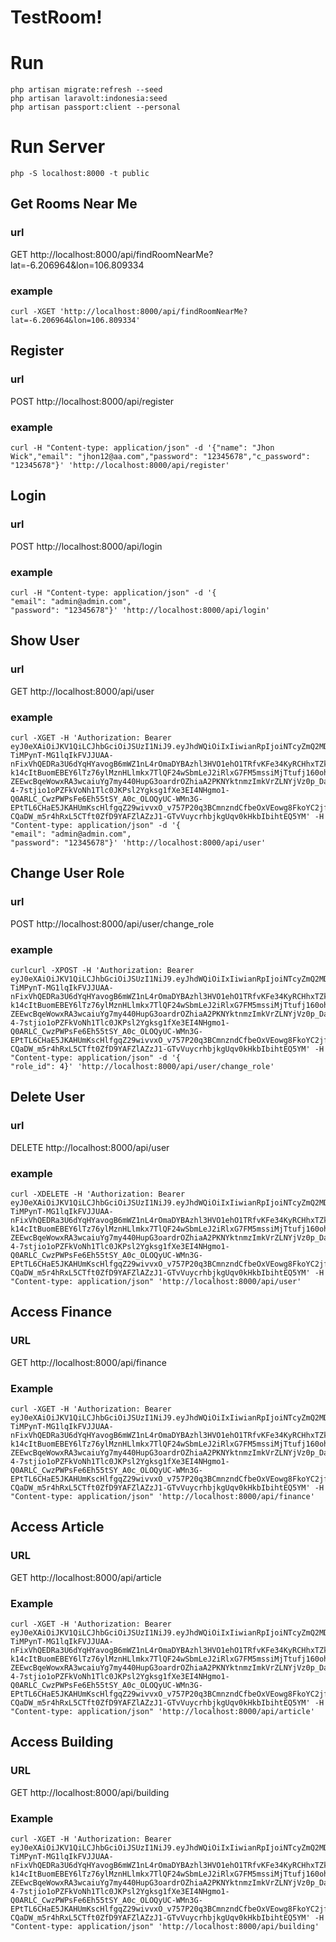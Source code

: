 # TestRoom!


# Run

    php artisan migrate:refresh --seed
    php artisan laravolt:indonesia:seed
    php artisan passport:client --personal


# Run Server

    php -S localhost:8000 -t public


## Get Rooms Near Me
### url
GET http://localhost:8000/api/findRoomNearMe?lat=-6.206964&lon=106.809334
### example
    curl -XGET 'http://localhost:8000/api/findRoomNearMe?lat=-6.206964&lon=106.809334'

## Register
### url
POST http://localhost:8000/api/register
### example
    


    curl -H "Content-type: application/json" -d '{"name": "Jhon Wick","email": "jhon12@aa.com","password": "12345678","c_password": "12345678"}' 'http://localhost:8000/api/register'






## Login
### url
POST http://localhost:8000/api/login
### example

    curl -H "Content-type: application/json" -d '{
    "email": "admin@admin.com",
    "password": "12345678"}' 'http://localhost:8000/api/login'



## Show User

### url
GET http://localhost:8000/api/user
### example

    curl -XGET -H 'Authorization: Bearer eyJ0eXAiOiJKV1QiLCJhbGciOiJSUzI1NiJ9.eyJhdWQiOiIxIiwianRpIjoiNTcyZmQ2MDg1NmE3ZmUwOGQyMjcxNWEzOGZlZWQwYmY1ZjUzMTczMzY1ZmQ5MGY2OTY1Y2Q5MDkzMWQyZWZlZmExZDQxY2FiZThkM2JlODQiLCJpYXQiOjE1OTkyOTQ5NjcsIm5iZiI6MTU5OTI5NDk2NywiZXhwIjoxNjMwODMwOTY3LCJzdWIiOiIxIiwic2NvcGVzIjpbXX0.o_6MhnwnabEwFjuUHxzHy3UWLn9dGJmuBCWrLxqr3CNyB5ObpFF4PcTIAc69W1wG_EC4u73h0GyjOr4hE_mYhUmqsFmCXzIFXN0l1-TiMPynT-MG1lqIkFVJJUAA-nFixVhQEDRa3U6dYqHYavogB6mWZ1nL4rOmaDYBAzhl3HVO1ehO1TRfvKFe34KyRCHhxTZk8lNJQVe775GaVI2aOOwb-k14cItBuomEBEY6lTz76ylMznHLlmkx7TlQF24wSbmLeJ2iRlxG7FM5mssiMjTtufj160oh-ZEEwcBqeWowxRA3wcaiuYg7my440HupG3oardrOZhiaA2PKNYktnmzImkVrZLNYjVz0p_DahiSJZ3K4xlUMmVhygQGiWUhrsJOzni3TGzXnmv42KxivS1Ym5d4BfTbghj1K21gpOHQSsq1rpZ-4-7stjio1oPZFkVoNh1Tlc0JKPsl2Ygksg1fXe3EI4NHgmo1-Q0ARLC_CwzPWPsFe6Eh55tSY_A0c_OLOQyUC-WMn3G-EPtTL6CHaE5JKAHUmKscHlfgqZ29wivvxO_v757P20q3BCmnzndCfbeOxVEowg8FkoYC2jfrOpbQw7bN4kKbSwo0g-CQaDW_m5r4hRxL5CTft0ZfD9YAFZlAZzJ1-GTvVuycrhbjkgUqv0kHkbIbihtEQ5YM' -H "Content-type: application/json" -d '{
    "email": "admin@admin.com",
    "password": "12345678"}' 'http://localhost:8000/api/user'


## Change User Role

### url
POST http://localhost:8000/api/user/change_role
### example

    curlcurl -XPOST -H 'Authorization: Bearer eyJ0eXAiOiJKV1QiLCJhbGciOiJSUzI1NiJ9.eyJhdWQiOiIxIiwianRpIjoiNTcyZmQ2MDg1NmE3ZmUwOGQyMjcxNWEzOGZlZWQwYmY1ZjUzMTczMzY1ZmQ5MGY2OTY1Y2Q5MDkzMWQyZWZlZmExZDQxY2FiZThkM2JlODQiLCJpYXQiOjE1OTkyOTQ5NjcsIm5iZiI6MTU5OTI5NDk2NywiZXhwIjoxNjMwODMwOTY3LCJzdWIiOiIxIiwic2NvcGVzIjpbXX0.o_6MhnwnabEwFjuUHxzHy3UWLn9dGJmuBCWrLxqr3CNyB5ObpFF4PcTIAc69W1wG_EC4u73h0GyjOr4hE_mYhUmqsFmCXzIFXN0l1-TiMPynT-MG1lqIkFVJJUAA-nFixVhQEDRa3U6dYqHYavogB6mWZ1nL4rOmaDYBAzhl3HVO1ehO1TRfvKFe34KyRCHhxTZk8lNJQVe775GaVI2aOOwb-k14cItBuomEBEY6lTz76ylMznHLlmkx7TlQF24wSbmLeJ2iRlxG7FM5mssiMjTtufj160oh-ZEEwcBqeWowxRA3wcaiuYg7my440HupG3oardrOZhiaA2PKNYktnmzImkVrZLNYjVz0p_DahiSJZ3K4xlUMmVhygQGiWUhrsJOzni3TGzXnmv42KxivS1Ym5d4BfTbghj1K21gpOHQSsq1rpZ-4-7stjio1oPZFkVoNh1Tlc0JKPsl2Ygksg1fXe3EI4NHgmo1-Q0ARLC_CwzPWPsFe6Eh55tSY_A0c_OLOQyUC-WMn3G-EPtTL6CHaE5JKAHUmKscHlfgqZ29wivvxO_v757P20q3BCmnzndCfbeOxVEowg8FkoYC2jfrOpbQw7bN4kKbSwo0g-CQaDW_m5r4hRxL5CTft0ZfD9YAFZlAZzJ1-GTvVuycrhbjkgUqv0kHkbIbihtEQ5YM' -H "Content-type: application/json" -d '{
    "role_id": 4}' 'http://localhost:8000/api/user/change_role'

    
## Delete User

### url
DELETE http://localhost:8000/api/user
### example

    curl -XDELETE -H 'Authorization: Bearer eyJ0eXAiOiJKV1QiLCJhbGciOiJSUzI1NiJ9.eyJhdWQiOiIxIiwianRpIjoiNTcyZmQ2MDg1NmE3ZmUwOGQyMjcxNWEzOGZlZWQwYmY1ZjUzMTczMzY1ZmQ5MGY2OTY1Y2Q5MDkzMWQyZWZlZmExZDQxY2FiZThkM2JlODQiLCJpYXQiOjE1OTkyOTQ5NjcsIm5iZiI6MTU5OTI5NDk2NywiZXhwIjoxNjMwODMwOTY3LCJzdWIiOiIxIiwic2NvcGVzIjpbXX0.o_6MhnwnabEwFjuUHxzHy3UWLn9dGJmuBCWrLxqr3CNyB5ObpFF4PcTIAc69W1wG_EC4u73h0GyjOr4hE_mYhUmqsFmCXzIFXN0l1-TiMPynT-MG1lqIkFVJJUAA-nFixVhQEDRa3U6dYqHYavogB6mWZ1nL4rOmaDYBAzhl3HVO1ehO1TRfvKFe34KyRCHhxTZk8lNJQVe775GaVI2aOOwb-k14cItBuomEBEY6lTz76ylMznHLlmkx7TlQF24wSbmLeJ2iRlxG7FM5mssiMjTtufj160oh-ZEEwcBqeWowxRA3wcaiuYg7my440HupG3oardrOZhiaA2PKNYktnmzImkVrZLNYjVz0p_DahiSJZ3K4xlUMmVhygQGiWUhrsJOzni3TGzXnmv42KxivS1Ym5d4BfTbghj1K21gpOHQSsq1rpZ-4-7stjio1oPZFkVoNh1Tlc0JKPsl2Ygksg1fXe3EI4NHgmo1-Q0ARLC_CwzPWPsFe6Eh55tSY_A0c_OLOQyUC-WMn3G-EPtTL6CHaE5JKAHUmKscHlfgqZ29wivvxO_v757P20q3BCmnzndCfbeOxVEowg8FkoYC2jfrOpbQw7bN4kKbSwo0g-CQaDW_m5r4hRxL5CTft0ZfD9YAFZlAZzJ1-GTvVuycrhbjkgUqv0kHkbIbihtEQ5YM' -H "Content-type: application/json" 'http://localhost:8000/api/user'

## Access Finance
### URL
GET http://localhost:8000/api/finance
### Example

    curl -XGET -H 'Authorization: Bearer eyJ0eXAiOiJKV1QiLCJhbGciOiJSUzI1NiJ9.eyJhdWQiOiIxIiwianRpIjoiNTcyZmQ2MDg1NmE3ZmUwOGQyMjcxNWEzOGZlZWQwYmY1ZjUzMTczMzY1ZmQ5MGY2OTY1Y2Q5MDkzMWQyZWZlZmExZDQxY2FiZThkM2JlODQiLCJpYXQiOjE1OTkyOTQ5NjcsIm5iZiI6MTU5OTI5NDk2NywiZXhwIjoxNjMwODMwOTY3LCJzdWIiOiIxIiwic2NvcGVzIjpbXX0.o_6MhnwnabEwFjuUHxzHy3UWLn9dGJmuBCWrLxqr3CNyB5ObpFF4PcTIAc69W1wG_EC4u73h0GyjOr4hE_mYhUmqsFmCXzIFXN0l1-TiMPynT-MG1lqIkFVJJUAA-nFixVhQEDRa3U6dYqHYavogB6mWZ1nL4rOmaDYBAzhl3HVO1ehO1TRfvKFe34KyRCHhxTZk8lNJQVe775GaVI2aOOwb-k14cItBuomEBEY6lTz76ylMznHLlmkx7TlQF24wSbmLeJ2iRlxG7FM5mssiMjTtufj160oh-ZEEwcBqeWowxRA3wcaiuYg7my440HupG3oardrOZhiaA2PKNYktnmzImkVrZLNYjVz0p_DahiSJZ3K4xlUMmVhygQGiWUhrsJOzni3TGzXnmv42KxivS1Ym5d4BfTbghj1K21gpOHQSsq1rpZ-4-7stjio1oPZFkVoNh1Tlc0JKPsl2Ygksg1fXe3EI4NHgmo1-Q0ARLC_CwzPWPsFe6Eh55tSY_A0c_OLOQyUC-WMn3G-EPtTL6CHaE5JKAHUmKscHlfgqZ29wivvxO_v757P20q3BCmnzndCfbeOxVEowg8FkoYC2jfrOpbQw7bN4kKbSwo0g-CQaDW_m5r4hRxL5CTft0ZfD9YAFZlAZzJ1-GTvVuycrhbjkgUqv0kHkbIbihtEQ5YM' -H "Content-type: application/json" 'http://localhost:8000/api/finance'


## Access Article
### URL
GET http://localhost:8000/api/article
### Example

    curl -XGET -H 'Authorization: Bearer eyJ0eXAiOiJKV1QiLCJhbGciOiJSUzI1NiJ9.eyJhdWQiOiIxIiwianRpIjoiNTcyZmQ2MDg1NmE3ZmUwOGQyMjcxNWEzOGZlZWQwYmY1ZjUzMTczMzY1ZmQ5MGY2OTY1Y2Q5MDkzMWQyZWZlZmExZDQxY2FiZThkM2JlODQiLCJpYXQiOjE1OTkyOTQ5NjcsIm5iZiI6MTU5OTI5NDk2NywiZXhwIjoxNjMwODMwOTY3LCJzdWIiOiIxIiwic2NvcGVzIjpbXX0.o_6MhnwnabEwFjuUHxzHy3UWLn9dGJmuBCWrLxqr3CNyB5ObpFF4PcTIAc69W1wG_EC4u73h0GyjOr4hE_mYhUmqsFmCXzIFXN0l1-TiMPynT-MG1lqIkFVJJUAA-nFixVhQEDRa3U6dYqHYavogB6mWZ1nL4rOmaDYBAzhl3HVO1ehO1TRfvKFe34KyRCHhxTZk8lNJQVe775GaVI2aOOwb-k14cItBuomEBEY6lTz76ylMznHLlmkx7TlQF24wSbmLeJ2iRlxG7FM5mssiMjTtufj160oh-ZEEwcBqeWowxRA3wcaiuYg7my440HupG3oardrOZhiaA2PKNYktnmzImkVrZLNYjVz0p_DahiSJZ3K4xlUMmVhygQGiWUhrsJOzni3TGzXnmv42KxivS1Ym5d4BfTbghj1K21gpOHQSsq1rpZ-4-7stjio1oPZFkVoNh1Tlc0JKPsl2Ygksg1fXe3EI4NHgmo1-Q0ARLC_CwzPWPsFe6Eh55tSY_A0c_OLOQyUC-WMn3G-EPtTL6CHaE5JKAHUmKscHlfgqZ29wivvxO_v757P20q3BCmnzndCfbeOxVEowg8FkoYC2jfrOpbQw7bN4kKbSwo0g-CQaDW_m5r4hRxL5CTft0ZfD9YAFZlAZzJ1-GTvVuycrhbjkgUqv0kHkbIbihtEQ5YM' -H "Content-type: application/json" 'http://localhost:8000/api/article'


## Access Building
### URL
GET http://localhost:8000/api/building
### Example

    curl -XGET -H 'Authorization: Bearer eyJ0eXAiOiJKV1QiLCJhbGciOiJSUzI1NiJ9.eyJhdWQiOiIxIiwianRpIjoiNTcyZmQ2MDg1NmE3ZmUwOGQyMjcxNWEzOGZlZWQwYmY1ZjUzMTczMzY1ZmQ5MGY2OTY1Y2Q5MDkzMWQyZWZlZmExZDQxY2FiZThkM2JlODQiLCJpYXQiOjE1OTkyOTQ5NjcsIm5iZiI6MTU5OTI5NDk2NywiZXhwIjoxNjMwODMwOTY3LCJzdWIiOiIxIiwic2NvcGVzIjpbXX0.o_6MhnwnabEwFjuUHxzHy3UWLn9dGJmuBCWrLxqr3CNyB5ObpFF4PcTIAc69W1wG_EC4u73h0GyjOr4hE_mYhUmqsFmCXzIFXN0l1-TiMPynT-MG1lqIkFVJJUAA-nFixVhQEDRa3U6dYqHYavogB6mWZ1nL4rOmaDYBAzhl3HVO1ehO1TRfvKFe34KyRCHhxTZk8lNJQVe775GaVI2aOOwb-k14cItBuomEBEY6lTz76ylMznHLlmkx7TlQF24wSbmLeJ2iRlxG7FM5mssiMjTtufj160oh-ZEEwcBqeWowxRA3wcaiuYg7my440HupG3oardrOZhiaA2PKNYktnmzImkVrZLNYjVz0p_DahiSJZ3K4xlUMmVhygQGiWUhrsJOzni3TGzXnmv42KxivS1Ym5d4BfTbghj1K21gpOHQSsq1rpZ-4-7stjio1oPZFkVoNh1Tlc0JKPsl2Ygksg1fXe3EI4NHgmo1-Q0ARLC_CwzPWPsFe6Eh55tSY_A0c_OLOQyUC-WMn3G-EPtTL6CHaE5JKAHUmKscHlfgqZ29wivvxO_v757P20q3BCmnzndCfbeOxVEowg8FkoYC2jfrOpbQw7bN4kKbSwo0g-CQaDW_m5r4hRxL5CTft0ZfD9YAFZlAZzJ1-GTvVuycrhbjkgUqv0kHkbIbihtEQ5YM' -H "Content-type: application/json" 'http://localhost:8000/api/building'